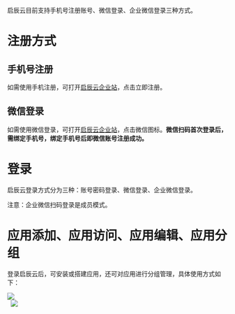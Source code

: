 启辰云目前支持手机号注册账号、微信登录、企业微信登录三种方式。

# 注册方式
## 手机号注册
如需使用手机注册，可打开[启辰云企业站](https://fast.qichenyun.com)，点击立即注册。
## 微信登录
如需使用微信登录，可打开[启辰云企业站](https://fast.qichenyun.com)，点击微信图标。**微信扫码首次登录后，需绑定手机号，绑定手机号后即微信账号注册成功。**


# 登录
启辰云登录方式分为三种：账号密码登录、微信登录、企业微信登录。

注意：企业微信扫码登录是成员模式。


# 应用添加、应用访问、应用编辑、应用分组
登录启辰云后，可安装或搭建应用，还可对应用进行分组管理，具体使用方式如下：

![](../img/3-1i1.png)<br/>
&nbsp;
![](../img/3-1i2.png)